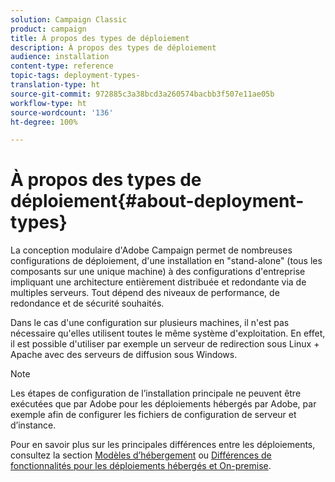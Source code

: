 ```yaml
---
solution: Campaign Classic
product: campaign
title: À propos des types de déploiement
description: À propos des types de déploiement
audience: installation
content-type: reference
topic-tags: deployment-types-
translation-type: ht
source-git-commit: 972885c3a38bcd3a260574bacbb3f507e11ae05b
workflow-type: ht
source-wordcount: '136'
ht-degree: 100%

---
```



# À propos des types de déploiement{#about-deployment-types}

La conception modulaire d&#39;Adobe Campaign permet de nombreuses configurations de déploiement, d&#39;une installation en &quot;stand-alone&quot; (tous les composants sur une unique machine) à des configurations d&#39;entreprise impliquant une architecture entièrement distribuée et redondante via de multiples serveurs. Tout dépend des niveaux de performance, de redondance et de sécurité souhaités.

Dans le cas d&#39;une configuration sur plusieurs machines, il n&#39;est pas nécessaire qu&#39;elles utilisent toutes le même système d&#39;exploitation. En effet, il est possible d&#39;utiliser par exemple un serveur de redirection sous Linux + Apache avec des serveurs de diffusion sous Windows.

>[!NOTE]
>
>Les étapes de configuration de l’installation principale ne peuvent être exécutées que par  Adobe pour les déploiements hébergés par Adobe, par exemple afin de configurer les fichiers de configuration de serveur et d’instance.
>
>Pour en savoir plus sur les principales différences entre les déploiements, consultez la section [Modèles d’hébergement](../../installation/using/hosting-models.md) ou [Différences de fonctionnalités pour les déploiements hébergés et On-premise](../../installation/using/capability-matrix.md).

